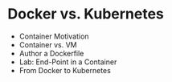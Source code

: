 # Docker vs. Kubernetes

* Container Motivation
* Container vs. VM
* Author a Dockerfile
* Lab: End-Point in a Container
* From Docker to Kubernetes